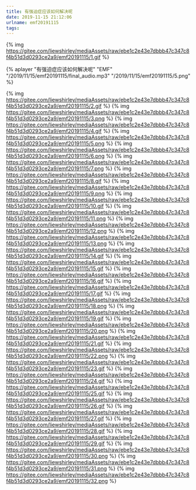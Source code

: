```yaml
---
title: 有强迫症应该如何解决呢
date: 2019-11-15 21:12:06
urlname: emf20191115
tags:
---
```

 {% img https://gitee.com/liewshirley/mediaAssets/raw/ebe1c2e43e7dbbb47c347c8f4b51d3d0293ce2a9/emf20191115/1.gif %} &nbsp;
 <!-- more -->
 
  {% aplayer "有强迫症应该如何解决呢" "EMF" "/2019/11/15/emf20191115/final_audio.mp3"  "/2019/11/15/emf20191115/5.png" %}
  
  {% img https://gitee.com/liewshirley/mediaAssets/raw/ebe1c2e43e7dbbb47c347c8f4b51d3d0293ce2a9/emf20191115/2.gif %}
  {% img https://gitee.com/liewshirley/mediaAssets/raw/ebe1c2e43e7dbbb47c347c8f4b51d3d0293ce2a9/emf20191115/3.png %}
  {% img https://gitee.com/liewshirley/mediaAssets/raw/ebe1c2e43e7dbbb47c347c8f4b51d3d0293ce2a9/emf20191115/4.gif %}
  {% img https://gitee.com/liewshirley/mediaAssets/raw/ebe1c2e43e7dbbb47c347c8f4b51d3d0293ce2a9/emf20191115/5.png %}
  {% img https://gitee.com/liewshirley/mediaAssets/raw/ebe1c2e43e7dbbb47c347c8f4b51d3d0293ce2a9/emf20191115/6.png %}
  {% img https://gitee.com/liewshirley/mediaAssets/raw/ebe1c2e43e7dbbb47c347c8f4b51d3d0293ce2a9/emf20191115/7.png %}
  {% img https://gitee.com/liewshirley/mediaAssets/raw/ebe1c2e43e7dbbb47c347c8f4b51d3d0293ce2a9/emf20191115/8.gif %}
  {% img https://gitee.com/liewshirley/mediaAssets/raw/ebe1c2e43e7dbbb47c347c8f4b51d3d0293ce2a9/emf20191115/9.png %}
  {% img https://gitee.com/liewshirley/mediaAssets/raw/ebe1c2e43e7dbbb47c347c8f4b51d3d0293ce2a9/emf20191115/10.gif %}
  {% img https://gitee.com/liewshirley/mediaAssets/raw/ebe1c2e43e7dbbb47c347c8f4b51d3d0293ce2a9/emf20191115/11.png %}
  {% img https://gitee.com/liewshirley/mediaAssets/raw/ebe1c2e43e7dbbb47c347c8f4b51d3d0293ce2a9/emf20191115/12.png %}
  {% img https://gitee.com/liewshirley/mediaAssets/raw/ebe1c2e43e7dbbb47c347c8f4b51d3d0293ce2a9/emf20191115/13.png %}
  {% img https://gitee.com/liewshirley/mediaAssets/raw/ebe1c2e43e7dbbb47c347c8f4b51d3d0293ce2a9/emf20191115/14.gif %}
  {% img https://gitee.com/liewshirley/mediaAssets/raw/ebe1c2e43e7dbbb47c347c8f4b51d3d0293ce2a9/emf20191115/15.gif %}
  {% img https://gitee.com/liewshirley/mediaAssets/raw/ebe1c2e43e7dbbb47c347c8f4b51d3d0293ce2a9/emf20191115/16.gif %}
  {% img https://gitee.com/liewshirley/mediaAssets/raw/ebe1c2e43e7dbbb47c347c8f4b51d3d0293ce2a9/emf20191115/17.gif %}
  {% img https://gitee.com/liewshirley/mediaAssets/raw/ebe1c2e43e7dbbb47c347c8f4b51d3d0293ce2a9/emf20191115/18.png %}
  {% img https://gitee.com/liewshirley/mediaAssets/raw/ebe1c2e43e7dbbb47c347c8f4b51d3d0293ce2a9/emf20191115/19.gif %}
  {% img https://gitee.com/liewshirley/mediaAssets/raw/ebe1c2e43e7dbbb47c347c8f4b51d3d0293ce2a9/emf20191115/20.png %}
  {% img https://gitee.com/liewshirley/mediaAssets/raw/ebe1c2e43e7dbbb47c347c8f4b51d3d0293ce2a9/emf20191115/21.gif %}
  {% img https://gitee.com/liewshirley/mediaAssets/raw/ebe1c2e43e7dbbb47c347c8f4b51d3d0293ce2a9/emf20191115/22.png %}
  {% img https://gitee.com/liewshirley/mediaAssets/raw/ebe1c2e43e7dbbb47c347c8f4b51d3d0293ce2a9/emf20191115/23.gif %}
  {% img https://gitee.com/liewshirley/mediaAssets/raw/ebe1c2e43e7dbbb47c347c8f4b51d3d0293ce2a9/emf20191115/24.gif %}
  {% img https://gitee.com/liewshirley/mediaAssets/raw/ebe1c2e43e7dbbb47c347c8f4b51d3d0293ce2a9/emf20191115/25.gif %}
  {% img https://gitee.com/liewshirley/mediaAssets/raw/ebe1c2e43e7dbbb47c347c8f4b51d3d0293ce2a9/emf20191115/26.gif %}
  {% img https://gitee.com/liewshirley/mediaAssets/raw/ebe1c2e43e7dbbb47c347c8f4b51d3d0293ce2a9/emf20191115/27.gif %}
  {% img https://gitee.com/liewshirley/mediaAssets/raw/ebe1c2e43e7dbbb47c347c8f4b51d3d0293ce2a9/emf20191115/28.gif %}
  {% img https://gitee.com/liewshirley/mediaAssets/raw/ebe1c2e43e7dbbb47c347c8f4b51d3d0293ce2a9/emf20191115/29.gif %}
  {% img https://gitee.com/liewshirley/mediaAssets/raw/ebe1c2e43e7dbbb47c347c8f4b51d3d0293ce2a9/emf20191115/30.png %}
  {% img https://gitee.com/liewshirley/mediaAssets/raw/ebe1c2e43e7dbbb47c347c8f4b51d3d0293ce2a9/emf20191115/31.png %}
  {% img https://gitee.com/liewshirley/mediaAssets/raw/ebe1c2e43e7dbbb47c347c8f4b51d3d0293ce2a9/emf20191115/32.png %}